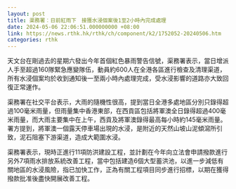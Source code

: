 ```yaml
---
layout: post
title: 渠務署︰日前紅雨下　接獲水浸個案後1至2小時內完成處理
date: 2024-05-06 22:06:51.000000000 +08:00
link: https://news.rthk.hk/rthk/ch/component/k2/1752052-20240506.htm
categories: rthk
---
```


天文台在剛過去的星期六發出今年首個紅色暴雨警告信號，渠務署表示，當日增派人手至超過160隊緊急應變隊伍，動員約600人在全港各區進行檢查及清理渠道，所有水浸個案均於收到通知後一至兩小時內處理完成，受水浸影響的道路亦大致回復正常運作。

渠務署在社交平台表示，大雨的隨機性很高，提到當日全港多處地區分別只錄得超過100毫米雨量，但雨量集中香港東部，在西貢區包括將軍澳全日錄得超過400毫米雨量，而大雨主要集中在上午，西貢及將軍澳錄得最高每小時約145毫米雨量。署方提到，將軍澳一個露天停車場出現的水浸，是附近的天然山坡山泥傾瀉所引致，泥石阻塞下游渠道，造成大範圍水浸。

渠務署表示，現時正進行11項防洪建設工程，並計劃在今年向立法會申請撥款進行另外7項雨水排放系統改善工程，當中包括建造6個大型蓄洪池，以進一步減低有關地區的水浸風險，指已加快工作，正為有關工程項目同步進行招標，以期在獲得撥款批准後盡快開展改善工程。
